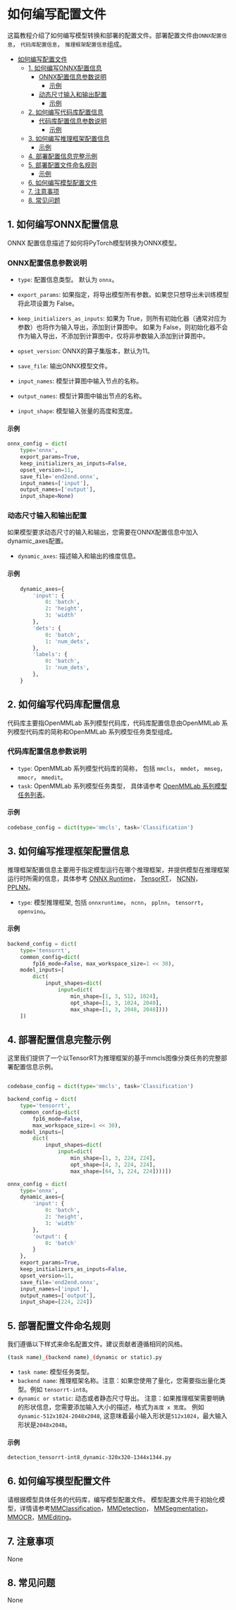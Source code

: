 # 如何编写配置文件

<!-- This tutorial describes how to write a config for model conversion and deployment. A deployment config includes `onnx config`, `codebase config`, `backend config`. -->

这篇教程介绍了如何编写模型转换和部署的配置文件。部署配置文件由`ONNX配置信息`， `代码库配置信息`， `推理框架配置信息`组成。

<!-- TOC -->

- [如何编写配置文件](#%E5%A6%82%E4%BD%95%E7%BC%96%E5%86%99%E9%85%8D%E7%BD%AE%E6%96%87%E4%BB%B6)
  - [1. 如何编写ONNX配置信息](#1-%E5%A6%82%E4%BD%95%E7%BC%96%E5%86%99onnx%E9%85%8D%E7%BD%AE%E4%BF%A1%E6%81%AF)
    - [ONNX配置信息参数说明](#onnx%E9%85%8D%E7%BD%AE%E4%BF%A1%E6%81%AF%E5%8F%82%E6%95%B0%E8%AF%B4%E6%98%8E)
      - [示例](#%E7%A4%BA%E4%BE%8B)
    - [动态尺寸输入和输出配置](#%E5%8A%A8%E6%80%81%E5%B0%BA%E5%AF%B8%E8%BE%93%E5%85%A5%E5%92%8C%E8%BE%93%E5%87%BA%E9%85%8D%E7%BD%AE)
      - [示例](#%E7%A4%BA%E4%BE%8B-1)
  - [2. 如何编写代码库配置信息](#2-%E5%A6%82%E4%BD%95%E7%BC%96%E5%86%99%E4%BB%A3%E7%A0%81%E5%BA%93%E9%85%8D%E7%BD%AE%E4%BF%A1%E6%81%AF)
    - [代码库配置信息参数说明](#%E4%BB%A3%E7%A0%81%E5%BA%93%E9%85%8D%E7%BD%AE%E4%BF%A1%E6%81%AF%E5%8F%82%E6%95%B0%E8%AF%B4%E6%98%8E)
      - [示例](#%E7%A4%BA%E4%BE%8B-2)
  - [3. 如何编写推理框架配置信息](#3-%E5%A6%82%E4%BD%95%E7%BC%96%E5%86%99%E6%8E%A8%E7%90%86%E6%A1%86%E6%9E%B6%E9%85%8D%E7%BD%AE%E4%BF%A1%E6%81%AF)
    - [示例](#%E7%A4%BA%E4%BE%8B-3)
  - [4. 部署配置信息完整示例](#4-%E9%83%A8%E7%BD%B2%E9%85%8D%E7%BD%AE%E4%BF%A1%E6%81%AF%E5%AE%8C%E6%95%B4%E7%A4%BA%E4%BE%8B)
  - [5. 部署配置文件命名规则](#5-%E9%83%A8%E7%BD%B2%E9%85%8D%E7%BD%AE%E6%96%87%E4%BB%B6%E5%91%BD%E5%90%8D%E8%A7%84%E5%88%99)
    - [示例](#%E7%A4%BA%E4%BE%8B-4)
  - [6. 如何编写模型配置文件](#6-%E5%A6%82%E4%BD%95%E7%BC%96%E5%86%99%E6%A8%A1%E5%9E%8B%E9%85%8D%E7%BD%AE%E6%96%87%E4%BB%B6)
  - [7. 注意事项](#7-%E6%B3%A8%E6%84%8F%E4%BA%8B%E9%A1%B9)
  - [8. 常见问题](#8-%E5%B8%B8%E8%A7%81%E9%97%AE%E9%A2%98)

<!-- TOC -->

## 1. 如何编写ONNX配置信息

ONNX 配置信息描述了如何将PyTorch模型转换为ONNX模型。

### ONNX配置信息参数说明

- `type`: 配置信息类型。 默认为 `onnx`。

- `export_params`: 如果指定，将导出模型所有参数。如果您只想导出未训练模型将此项设置为 False。

- `keep_initializers_as_inputs`:
  如果为 True，则所有初始化器（通常对应为参数）也将作为输入导出，添加到计算图中。 如果为 False，则初始化器不会作为输入导出，不添加到计算图中，仅将非参数输入添加到计算图中。

- `opset_version`: ONNX的算子集版本，默认为11。

- `save_file`: 输出ONNX模型文件。

- `input_names`: 模型计算图中输入节点的名称。

- `output_names`: 模型计算图中输出节点的名称。

- `input_shape`: 模型输入张量的高度和宽度。

#### 示例

```python
onnx_config = dict(
    type='onnx',
    export_params=True,
    keep_initializers_as_inputs=False,
    opset_version=11,
    save_file='end2end.onnx',
    input_names=['input'],
    output_names=['output'],
    input_shape=None)
```

### 动态尺寸输入和输出配置

如果模型要求动态尺寸的输入和输出，您需要在ONNX配置信息中加入dynamic_axes配置。

- `dynamic_axes`: 描述输入和输出的维度信息。

#### 示例

```python
    dynamic_axes={
        'input': {
            0: 'batch',
            2: 'height',
            3: 'width'
        },
        'dets': {
            0: 'batch',
            1: 'num_dets',
        },
        'labels': {
            0: 'batch',
            1: 'num_dets',
        },
    }
```

## 2. 如何编写代码库配置信息

代码库主要指OpenMMLab 系列模型代码库，代码库配置信息由OpenMMLab 系列模型代码库的简称和OpenMMLab 系列模型任务类型组成。

### 代码库配置信息参数说明

- `type`: OpenMMLab 系列模型代码库的简称， 包括 `mmcls`， `mmdet`， `mmseg`， `mmocr`， `mmedit`。
- `task`: OpenMMLab 系列模型任务类型， 具体请参考 [OpenMMLab 系列模型任务列表](#list-of-tasks-in-all-codebases)。

#### 示例

```python
codebase_config = dict(type='mmcls', task='Classification')
```

## 3. 如何编写推理框架配置信息

推理框架配置信息主要用于指定模型运行在哪个推理框架，并提供模型在推理框架运行时所需的信息，具体参考 [ONNX Runtime](https://github.com/open-mmlab/mmdeploy/blob/master/docs/en/backends/onnxruntime.md)， [TensorRT](https://github.com/open-mmlab/mmdeploy/blob/master/docs/en/backends/tensorrt.md)， [NCNN](https://github.com/open-mmlab/mmdeploy/blob/master/docs/en/backends/ncnn.md)， [PPLNN](https://github.com/open-mmlab/mmdeploy/blob/master/docs/en/backends/pplnn.md)。

- `type`: 模型推理框架, 包括 `onnxruntime`， `ncnn`， `pplnn`， `tensorrt`， `openvino`。

#### 示例

```python
backend_config = dict(
    type='tensorrt',
    common_config=dict(
        fp16_mode=False, max_workspace_size=1 << 30),
    model_inputs=[
        dict(
            input_shapes=dict(
                input=dict(
                    min_shape=[1, 3, 512, 1024],
                    opt_shape=[1, 3, 1024, 2048],
                    max_shape=[1, 3, 2048, 2048])))
    ])
```

## 4. 部署配置信息完整示例

这里我们提供了一个以TensorRT为推理框架的基于mmcls图像分类任务的完整部署配置信息示例。

```python

codebase_config = dict(type='mmcls', task='Classification')

backend_config = dict(
    type='tensorrt',
    common_config=dict(
        fp16_mode=False,
        max_workspace_size=1 << 30),
    model_inputs=[
        dict(
            input_shapes=dict(
                input=dict(
                    min_shape=[1, 3, 224, 224],
                    opt_shape=[4, 3, 224, 224],
                    max_shape=[64, 3, 224, 224])))])

onnx_config = dict(
    type='onnx',
    dynamic_axes={
        'input': {
            0: 'batch',
            2: 'height',
            3: 'width'
        },
        'output': {
            0: 'batch'
        }
    },
    export_params=True,
    keep_initializers_as_inputs=False,
    opset_version=11,
    save_file='end2end.onnx',
    input_names=['input'],
    output_names=['output'],
    input_shape=[224, 224])
```

## 5. 部署配置文件命名规则

我们遵循以下样式来命名配置文件。建议贡献者遵循相同的风格。

```bash
(task name)_(backend name)_(dynamic or static).py
```

- `task name`: 模型任务类型。
- `backend name`: 推理框架名称。注意：如果您使用了量化，您需要指出量化类型。例如  `tensorrt-int8`。
- `dynamic or static`: 动态或者静态尺寸导出。 注意：如果推理框架需要明确的形状信息，您需要添加输入大小的描述，格式为`高度 x 宽度`。 例如 `dynamic-512x1024-2048x2048`, 这意味着最小输入形状是`512x1024`，最大输入形状是`2048x2048`。

#### 示例

```bash
detection_tensorrt-int8_dynamic-320x320-1344x1344.py
```

## 6. 如何编写模型配置文件

请根据模型具体任务的代码库，编写模型配置文件。 模型配置文件用于初始化模型，详情请参考[MMClassification](https://github.com/open-mmlab/mmclassification/blob/master/docs/zh_CN/tutorials/config.md)，[MMDetection](https://github.com/open-mmlab/mmdetection/blob/master/docs/zh_cn/tutorials/config.md)， [MMSegmentation](https://github.com/open-mmlab/mmsegmentation/blob/master/docs/zh_cn/tutorials/config.md)， [MMOCR](https://github.com/open-mmlab/mmocr/blob/main/docs/en/tutorials/config.md)，[MMEditing](https://github.com/open-mmlab/mmediting/blob/master/docs/zh_cn/config.md)。

## 7. 注意事项

None

## 8. 常见问题

None

